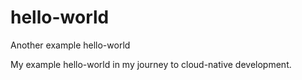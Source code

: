 # hello-world
Another example hello-world

My example hello-world in my journey to cloud-native development. 
